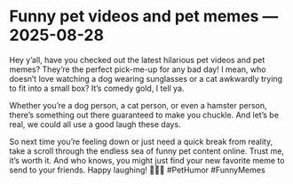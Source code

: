 # Funny pet videos and pet memes — 2025-08-28

Hey y’all, have you checked out the latest hilarious pet videos and pet memes? They’re the perfect pick-me-up for any bad day! I mean, who doesn’t love watching a dog wearing sunglasses or a cat awkwardly trying to fit into a small box? It’s comedy gold, I tell ya.

Whether you’re a dog person, a cat person, or even a hamster person, there’s something out there guaranteed to make you chuckle. And let’s be real, we could all use a good laugh these days.

So next time you’re feeling down or just need a quick break from reality, take a scroll through the endless sea of funny pet content online. Trust me, it’s worth it. And who knows, you might just find your new favorite meme to send to your friends. Happy laughing! 🐶🤣🐱 #PetHumor #FunnyMemes
